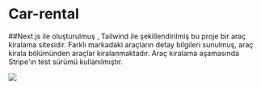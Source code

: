 # Car-rental
##Next.js ile oluşturulmuş , Tailwind ile şekillendirilmiş bu proje bir araç kiralama sitesidir. Farklı markadaki araçların detay bilgileri sunulmuş, araç kirala bölümünden araçlar kiralanmaktadır. Araç kiralama aşamasında Stripe'ın test sürümü kullanılmıştır.

![](next-car.gif)
